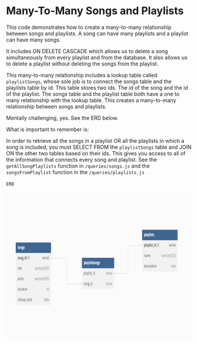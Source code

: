 # Many-To-Many Songs and Playlists

This code demonstrates how to create a many-to-many relationship between songs and playlists. A song can have many playlists and a playlist can have many songs.

It includes ON DELETE CASCADE which allows us to delete a song simultaneously from every playlist and from the database. It also allows us to delete a playlist without deleting the songs from the playlist.

This many-to-many relationship includes a lookup table called `playlistSongs`, whose sole job is to connect the songs table and the playlists table by id. This table stores two ids. The id of the song and the id of the playlist. The songs table and the playlist table both have a one to many relationship with the lookup table. This creates a many-to-many relationship between songs and playlists.

Mentally challenging, yes. See the ERD below.

What is important to remember is:

In order to retrieve all the songs in a playlist OR all the playlists in which a song is included, you must SELECT FROM the `playlistSongs` table and JOIN ON the other two tables based on their ids. This gives you access to all of the information that connects every song and playlist. See the `getAllSongPlaylists` function in `/queries/songs.js` and the `songsFromPlaylist` function in the `/queries/playlists.js`

`ERD`

<img src="erd.png" height="400" width="700">
